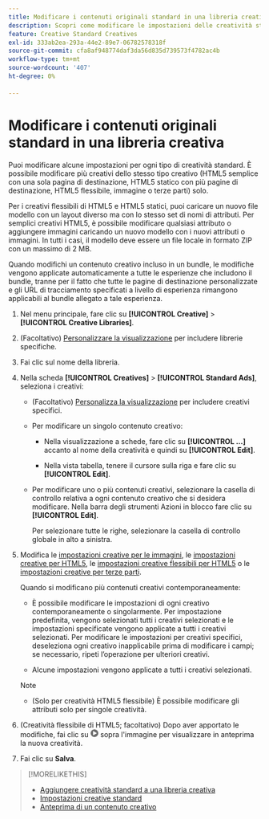 ```yaml
---
title: Modificare i contenuti originali standard in una libreria creativa
description: Scopri come modificare le impostazioni delle creatività standard (non dinamiche) in una libreria creativa.
feature: Creative Standard Creatives
exl-id: 333ab2ea-293a-44e2-89e7-06782578318f
source-git-commit: cfa8af948774daf3da56d835d739573f4782ac4b
workflow-type: tm+mt
source-wordcount: '407'
ht-degree: 0%

---
```


# Modificare i contenuti originali standard in una libreria creativa

Puoi modificare alcune impostazioni per ogni tipo di creatività standard. È possibile modificare più creativi<!-- or creative variations --> dello stesso tipo creativo (HTML5 semplice con una sola pagina di destinazione, HTML5 statico con più pagine di destinazione, HTML5 flessibile, immagine o terze parti<!-- , or dynamic -->) solo.

Per i creativi flessibili di HTML5 e HTML5 statici, puoi caricare un nuovo file modello con un layout diverso ma con lo stesso set di nomi di attributi. Per semplici creativi HTML5, è possibile modificare qualsiasi attributo o aggiungere immagini caricando un nuovo modello con i nuovi attributi o immagini. In tutti i casi, il modello deve essere un file locale in formato ZIP con un massimo di 2 MB.

Quando modifichi un contenuto creativo<!-- or creative variation --> incluso in un bundle, le modifiche vengono applicate automaticamente a tutte le esperienze che includono il bundle, tranne per il fatto che tutte le pagine di destinazione personalizzate e gli URL di tracciamento specificati a livello di esperienza rimangono applicabili al bundle allegato a tale esperienza.

1. Nel menu principale, fare clic su **[!UICONTROL Creative]** > **[!UICONTROL Creative Libraries]**.

1. (Facoltativo) [Personalizzare la visualizzazione](/help/creative/introduction/customize-data-views.md) per includere librerie specifiche.

1. Fai clic sul nome della libreria.

1. Nella scheda **[!UICONTROL Creatives]** > **[!UICONTROL Standard Ads]**, seleziona i creativi:

   * (Facoltativo) [Personalizza la visualizzazione](/help/creative/introduction/customize-data-views.md) per includere creativi specifici.

   * Per modificare un singolo contenuto creativo:

      * Nella visualizzazione a schede, fare clic su **[!UICONTROL ...]** accanto al nome della creatività e quindi su **[!UICONTROL Edit]**.

      * Nella vista tabella, tenere il cursore sulla riga e fare clic su **[!UICONTROL Edit]**.

   * Per modificare uno o più contenuti creativi, selezionare la casella di controllo relativa a ogni contenuto creativo che si desidera modificare. Nella barra degli strumenti Azioni in blocco fare clic su **[!UICONTROL Edit]**.

     Per selezionare tutte le righe, selezionare la casella di controllo globale in alto a sinistra.

1. Modifica le [impostazioni creative per le immagini](/help/creative/creative-libraries/creative-settings-standard.md#creative-settings-image), le [impostazioni creative per HTML5](/help/creative/creative-libraries/creative-settings-standard.md#creative-settings-html5), le [impostazioni creative flessibili per HTML5](/help/creative/creative-libraries/creative-settings-standard.md#creative-settings-flexible-html5) o le [impostazioni creative per terze parti](/help/creative/creative-libraries/creative-settings-standard.md#creative-settings-third-party). <!-- , or [dynamic creative settings](/help/creative/creative-libraries/creative-settings-dynamic.md) -->

   Quando si modificano più contenuti creativi contemporaneamente:

   * È possibile modificare le impostazioni di ogni creativo contemporaneamente o singolarmente. Per impostazione predefinita, vengono selezionati tutti i creativi selezionati e le impostazioni specificate vengono applicate a tutti i creativi selezionati. Per modificare le impostazioni per creativi specifici, deseleziona ogni creativo inapplicabile prima di modificare i campi; se necessario, ripeti l’operazione per ulteriori creativi.

   * Alcune impostazioni vengono applicate a tutti i creativi selezionati.

   >[!NOTE]
   >
   >* (Solo per creatività HTML5 flessibile) È possibile modificare gli attributi solo per singole creatività.

1. (Creatività flessibile di HTML5; facoltativo) Dopo aver apportato le modifiche, fai clic su ![Anteprima](/help/creative/assets/preview.png "Anteprima") sopra l&#39;immagine per visualizzare in anteprima la nuova creatività.

1. Fai clic su **Salva**.

<!-- Not there as of 1/16/25. If we do add it, add back in:
1. (Flexible HTML5 or third-party creatives; optional) Regenerate the thumbnail within the table view or cards view if the change isn't visible immediately.
-->

>[!MORELIKETHIS]
>
>* [Aggiungere creatività standard a una libreria creativa](creative-add-standard.md)
>* [Impostazioni creative standard](/help/creative/creative-libraries/creative-settings-standard.md)
>* [Anteprima di un contenuto creativo](/help/creative/creative-libraries/creative-preview.md)

